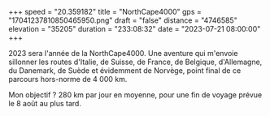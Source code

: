 +++
speed = "20.359182"
title = "NorthCape4000"
gps = "17041237810850465950.png"
draft = "false"
distance = "4746585"
elevation = "35205"
duration = "233:08:32"
date = "2023-07-21 08:00:00"
+++

2023 sera l'année de la NorthCape4000. Une aventure qui m'envoie sillonner les routes d'Italie, de Suisse, de France, de Belgique, d'Allemagne, du Danemark, de Suède et évidemment de Norvège, point final de ce parcours hors-norme de 4 000 km.

Mon objectif ? 280 km par jour en moyenne, pour une fin de voyage prévue le 8 août au plus tard.

